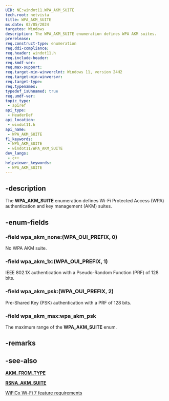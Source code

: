 ```yaml
---
UID: NE:windot11.WPA_AKM_SUITE
tech.root: netvista
title: WPA_AKM_SUITE
ms.date: 02/05/2024
targetos: Windows
description: The WPA_AKM_SUITE enumeration defines WPA AKM suites.
prerelease: 
req.construct-type: enumeration
req.ddi-compliance: 
req.header: windot11.h
req.include-header: 
req.kmdf-ver: 
req.max-support: 
req.target-min-winverclnt: Windows 11, version 24H2
req.target-min-winversvr: 
req.target-type: 
req.typenames: 
typedef_isUnnamed: true
req.umdf-ver: 
topic_type:
 - apiref
api_type:
 - HeaderDef
api_location:
 - windot11.h
api_name:
 - WPA_AKM_SUITE
f1_keywords:
 - WPA_AKM_SUITE
 - windot11/WPA_AKM_SUITE
dev_langs:
 - c++
helpviewer_keywords:
 - WPA_AKM_SUITE
---
```


## -description

The **WPA_AKM_SUITE** enumeration defines Wi-Fi Protected Access (WPA) authentication and key management (AKM) suites.

## -enum-fields

### -field wpa_akm_none:(WPA_OUI_PREFIX, 0)

No WPA AKM suite.

### -field wpa_akm_1x:(WPA_OUI_PREFIX, 1)

IEEE 802.1X authentication with a Pseudo-Random Function (PRF) of 128 bits.

### -field wpa_akm_psk:(WPA_OUI_PREFIX, 2)

Pre-Shared Key (PSK) authentication with a PRF of 128 bits.

### -field wpa_akm_max:wpa_akm_psk

The maximum range of the **WPA_AKM_SUITE** enum.

## -remarks

## -see-also

[**AKM_FROM_TYPE**](nf-windot11-akm_from_type.md)

[**RSNA_AKM_SUITE**](ne-windot11-rsna_akm_suite.md)

[WiFiCx Wi-Fi 7 feature requirements](/windows-hardware/drivers/netcx/wificx-wi-fi-7)

